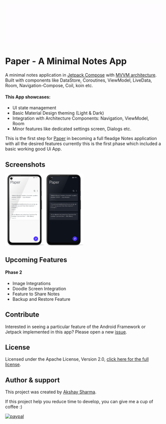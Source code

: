 ![Preview image](media/banner.webp)

# Paper - A Minimal Notes App

A minimal notes application in [Jetpack Compose](https://developer.android.com/jetpack/compose) with [MVVM architecture](https://developer.android.com/jetpack/guide).
Built with components like DataStore, Coroutines, ViewModel, LiveData, Room, Navigation-Compose, Coil, koin etc.


#### This App showcases:

* UI state management
* Basic Material Design theming (Light & Dark)
* Integration with Architecture Components: Navigation, ViewModel, Room
* Minor features like dedicated settings screen, Dialogs etc.


This is the first step for [Paper](https://github.com/akshay2211/paper) in becoming a full fleadge Notes application with all the desired features
currently this is the first phase which included a basic working good Ui App.

Screenshots
-----------
<img src="media/light.png" width="25%"/><img src="media/dark.png" width="25%"/>

Upcoming Features
-----------

#### Phase 2

* Image Integrations
* Doodle Screen Integration 
* Feature to Share Notes
* Backup and Restore Feature


Contribute
----------
Interested in seeing a particular feature of the Android Framework or Jetpack implemented in this
app? 
Please open a new [issue](https://github.com/akshay2211/paper/issues).

License
-----------------
Licensed under the Apache License, Version 2.0, [click here for the full license](/LICENSE).

Author & support
-----------------
This project was created by [Akshay Sharma](https://akshay2211.github.io/).

If this project help you reduce time to develop, you can give me a cup of coffee :) 

[![paypal](https://www.paypalobjects.com/en_US/i/btn/btn_donateCC_LG.gif)](https://www.paypal.me/akshay2211)



